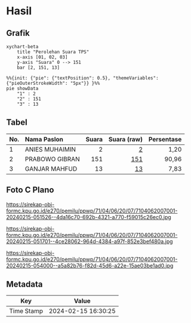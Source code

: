 # Hasil

## Grafik

```mermaid
xychart-beta
    title "Perolehan Suara TPS"
    x-axis [01, 02, 03]
    y-axis "Suara" 0 --> 151
    bar [2, 151, 13]
```

```mermaid
%%{init: {"pie": {"textPosition": 0.5}, "themeVariables": {"pieOuterStrokeWidth": "5px"}} }%%
pie showData
    "1" : 2
    "2" : 151
    "3" : 13
```

## Tabel

| No. | Nama Paslon    | Suara | Suara (raw) | Persentase |
|:--- |:-------------- | -----:| -----------:| ----------:|
| 1   | ANIES MUHAIMIN | 2     | [2][p-1]    | 1,20       |
| 2   | PRABOWO GIBRAN | 151   | [151][p-2]  | 90,96      |
| 3   | GANJAR MAHFUD  | 13    | [13][p-3]   | 7,83       |


[p-1]: https://github.com/gigit-pemilu/pemilu-2024-71-sulawesi-utara/blob/main/pilpres/hitung-suara/sub/71-sulawesi-utara/sub/04-kepulauan-talaud/sub/06-kabaruan/sub/2007-bulude/sub/001-tps/sub/paslon-1.txt
[p-2]: https://github.com/gigit-pemilu/pemilu-2024-71-sulawesi-utara/blob/main/pilpres/hitung-suara/sub/71-sulawesi-utara/sub/04-kepulauan-talaud/sub/06-kabaruan/sub/2007-bulude/sub/001-tps/sub/paslon-2.txt
[p-3]: https://github.com/gigit-pemilu/pemilu-2024-71-sulawesi-utara/blob/main/pilpres/hitung-suara/sub/71-sulawesi-utara/sub/04-kepulauan-talaud/sub/06-kabaruan/sub/2007-bulude/sub/001-tps/sub/paslon-3.txt

## Foto C Plano

https://sirekap-obj-formc.kpu.go.id/e270/pemilu/ppwp/71/04/06/20/07/7104062007001-20240215-051526--4da16c70-692b-4321-a770-f59015c26ec0.jpg

https://sirekap-obj-formc.kpu.go.id/e270/pemilu/ppwp/71/04/06/20/07/7104062007001-20240215-051701--4ce28062-964d-4384-a97f-852e3bef480a.jpg

https://sirekap-obj-formc.kpu.go.id/e270/pemilu/ppwp/71/04/06/20/07/7104062007001-20240215-054000--a5a82b76-f82d-45d6-a22e-15ae03be1ad0.jpg


## Metadata

| Key        | Value               |
| ---------- | ------------------- |
| Time Stamp | 2024-02-15 16:30:25 |



